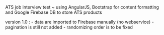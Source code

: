 ATS job interview test ~ using AngularJS, Bootstrap for content formatting and  Google Firebase DB to store ATS products

version 1.0 : - data are imported to Firebase manually (no webservice)
              - pagination is still not added
              - randomizing order is to be fixed

